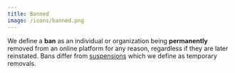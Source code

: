 ```yaml
---
title: Banned
image: /icons/banned.png
---
```


We define a **ban** as an individual or organization being **permanently**
removed from an online platform for any reason, regardless if they are later
reinstated. Bans differ from [suspensions](/t/suspended/) which we define as
temporary removals.
